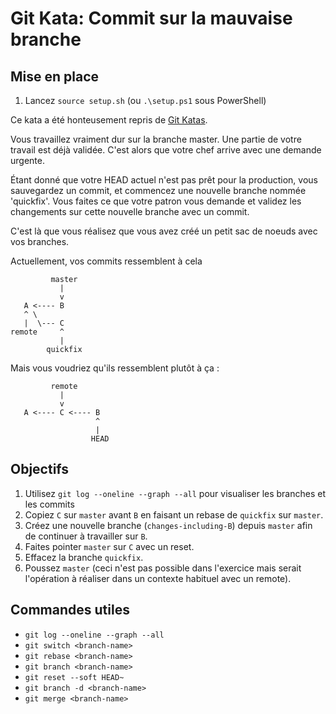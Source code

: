 # Git Kata: Commit sur la mauvaise branche

## Mise en place

1. Lancez `source setup.sh` (ou `.\setup.ps1` sous PowerShell)

Ce kata a été honteusement repris de [Git Katas](http://blog.schauderhaft.de/gitkata/).

Vous travaillez vraiment dur sur la branche master. Une partie de votre travail est déjà validée. C'est alors que votre chef arrive avec une demande urgente.

Étant donné que votre HEAD actuel n'est pas prêt pour la production, vous sauvegardez un commit, et commencez une nouvelle branche nommée 'quickfix'. Vous faites ce que votre patron vous demande et validez les changements sur cette nouvelle branche avec un commit.

C'est là que vous réalisez que vous avez créé un petit sac de noeuds avec vos branches.

Actuellement, vos commits ressemblent à cela

```text
         master
           |
           v
   A <---- B
   ^ \
   |  \--- C
remote     ^
           |
        quickfix
```

Mais vous voudriez qu'ils ressemblent plutôt à ça :

```text
         remote
           |
           v
   A <---- C <---- B
                   ^
                   |
                  HEAD
```

## Objectifs

1. Utilisez `git log --oneline --graph --all` pour visualiser les branches et les commits
2. Copiez `C` sur `master` avant `B` en faisant un rebase de `quickfix` sur `master`.
3. Créez une nouvelle branche (`changes-including-B`) depuis `master` afin de continuer à travailler sur `B`.
4. Faites pointer `master` sur `C` avec un reset.
5. Effacez la branche `quickfix`.
6. Poussez `master` (ceci n'est pas possible dans l'exercice mais serait l'opération à réaliser dans un contexte habituel avec un remote).

## Commandes utiles

- `git log --oneline --graph --all`
- `git switch <branch-name>`
- `git rebase <branch-name>`
- `git branch <branch-name>`
- `git reset --soft HEAD~`
- `git branch -d <branch-name>`
- `git merge <branch-name>`
